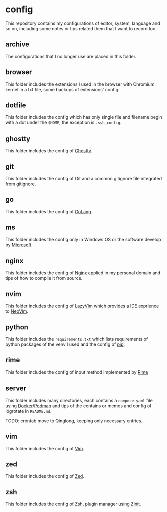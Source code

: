 # config

This repository contains my configurations of editor, system, language and so on,
including some notes or tips related them that I want to record too.

## archive

The configurations that I no longer use are placed in this folder.

## browser

This folder includes the extensions I used in the browser with Chromium kernel in
a txt file, some backups of extensions' config.

## dotfile

This folder includes the config which has only single file and filename begin with
a dot under the `$HOME`, the exception is `.ssh_config`.

## ghostty

This folder includes the config of [Ghostty](https://ghostty.org).

## git

This folder includes the config of Git and a common gitignore file integrated
from [gitignore](https://github.com/github/gitignore).

## go

This folder includes the config of [GoLang](https://go.dev).

## ms

This folder includes the config only in Windows OS or the software develop by
[Microsoft](https://www.microsoft.com/).

## nginx

This folder includes the config of [Nginx](https://nginx.org) applied in my personal domain and
tips of how to compile it from source.

## nvim

This folder includes the config of [LazyVim](https://www.lazyvim.org/) which provides a IDE exprience to
[NeoVim](https://neovim.io).

## python

This folder includes the `requirements.txt` which lists requirements of python
packages of the venv I used and the config of [pip](https://pypi.org).

## rime

This folder includes the config of input method implemented by [Rime](https://rime.io)

## server

This folder includes many directories, each contains a `compose.yaml` file using
[Docker](https://www.docker.com)/[Podman](https://podman.io) and tips of the contains or memos and config of logrotate in
`README.md`.

TODO: crontab move to Qinglong, keeping only necessary entries.

## vim

This folder includes the config of [Vim](https://www.vim.org).

## zed

This folder includes the config of [Zed](https://zed.dev).

## zsh

This folder includes the config of [Zsh](https://www.zsh.org/), plugin manager using [Zinit](https://github.com/zdharma-continuum/zinit).
